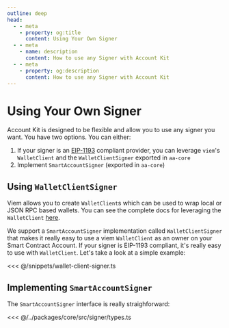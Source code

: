 ```yaml
---
outline: deep
head:
  - - meta
    - property: og:title
      content: Using Your Own Signer
  - - meta
    - name: description
      content: How to use any Signer with Account Kit
  - - meta
    - property: og:description
      content: How to use any Signer with Account Kit
---
```


# Using Your Own Signer

Account Kit is designed to be flexible and allow you to use any signer you want. You have two options. You can either:

1. If your signer is an [EIP-1193](https://eips.ethereum.org/EIPS/eip-1193) compliant provider, you can leverage `viem`'s `WalletClient` and the `WalletClientSigner` exported in `aa-core`
2. Implement `SmartAccountSigner` (exported in `aa-core`)

## Using `WalletClientSigner`

Viem allows you to create `WalletClient`s which can be used to wrap local or JSON RPC based wallets. You can see the complete docs for leveraging the `WalletClient` [here](https://viem.sh/docs/clients/wallet.html).

We support a `SmartAccountSigner` implementation called `WalletClientSigner` that makes it really easy to use a viem `WalletClient` as an owner on your Smart Contract Account. If your signer is EIP-1193 compliant, it's really easy to use with `WalletClient`. Let's take a look at a simple example:

<<< @/snippets/wallet-client-signer.ts

## Implementing `SmartAccountSigner`

The `SmartAccountSigner` interface is really straighforward:

<<< @/../packages/core/src/signer/types.ts
